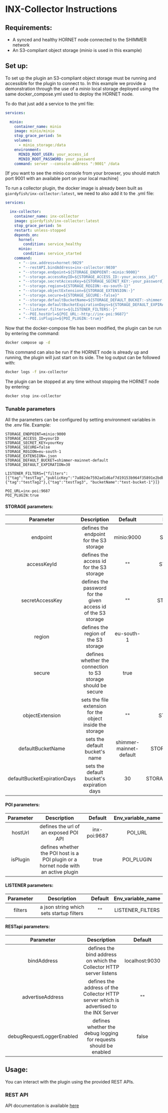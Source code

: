 # INX-Collector Instructions

## Requirements:

- A synced and healthy HORNET node connected to the SHIMMER network
- An S3-compliant object storage (_minio_ is used in this example)

## Set up:

To set up the plugin an S3-compliant object storage must be running and accessible for the plugin to connect to. In this example we provide a demonstration through the use of a _minio_ local storage deployed using the same docker_compose.yml used to deploy the HORNET node.

To do that just add a service to the yml file:

```yml
services:

  minio:
    container_name: minio
    image: minio/minio
    stop_grace_period: 5m
    volumes:
      - minio_storage:/data
    environment:
      MINIO_ROOT_USER: your_access_id
      MINIO_ROOT_PASSWORD: your_password
    command: server --console-address ":9001" /data
```
[If you want to see the minio console from your browser, you should match port 9001 with an available port on your local machine]

To run a collector plugin, the docker image is already been built as `giordyfish/inx-collector:latest`, we need to also add it to the .yml file: 

```yml
services:

  inx-collector:
    container_name: inx-collector
    image: giordyfish/inx-collector:latest
    stop_grace_period: 5m
    restart: unless-stopped
    depends_on:
      hornet:
        condition: service_healthy
      minio:
        condition: service_started
    command:
      - "--inx.address=hornet:9029"
      - "--restAPI.bindAddress=inx-collector:9030"
      - "--storage.endpoint=${STORAGE_ENDPOINT:-minio:9000}"
      - "--storage.accessKeyID=${STORAGE_ACCESS_ID:-your_access_id}"
      - "--storage.secretAccessKey=${STORAGE_SECRET_KEY:-your_password}"
      - "--storage.region=${STORAGE_REGION:-eu-south-1}"
      - "--storage.objectExtension=${STORAGE_EXTENSION:-}"
      - "--storage.secure=${STORAGE_SECURE:-false}"
      - "--storage.defaultBucketName=${STORAGE_DEFAULT_BUCKET:-shimmer-mainnet-default}"
      - "--storage.defaultBucketExpirationDays=${STORAGE_DEFAULT_EXPIRATION:-30}"
      - "--listener.filters=${LISTENER_FILTERS:-}"
      - "--POI.hostUrl=${POI_URL:-http://inx-poi:9687}"
      - "--POI.isPlugin=${POI_PLUGIN:-true}"
```

Now that the docker-compose file has been modified, the plugin can be run by entering the command:

```bash
docker compose up -d 
```

This command can also be run if the HORNET node is already up and running, the plugin will just start on its side.
The log output can be followed with:

```bash
docker logs -f inx-collector 
```

The plugin can be stopped at any time without stopping the HORNET node by entering:

```bash
docker stop inx-collector 
```

### Tunable parameters

All the parameters can be configured by setting environment variables in the .env file. Example:
```env
STORAGE_ENDPOINT=minio:9000
STORAGE_ACCESS_ID=yourID
STORAGE_SECRET_KEY=yourKey
STORAGE_SECURE=false
STORAGE_REGION=eu-south-1
STORAGE_EXTENSION=.json
STORAGE_DEFAULT_BUCKET=shimmer-mainnet-default
STORAGE_DEFAULT_EXPIRATION=30

LISTENER_FILTERS={"filters":[{"tag":"testTag","publicKey":"7a882de7592ad1d6af7d19153b964f35891e2bdbc2e56beea659222b679781cc","duration":"20h","withPOI":true},{"tag":"testTag2"},{"tag":"testTag3", "bucketName":"test-bucket-1"}]}

POI_URL=inx-poi:9687
POI_PLUGIN:true
```

#### STORAGE parameters:

|          Parameter          |                           Description                          |         Default         |      Env_variable_name     |
|:---------------------------:|:--------------------------------------------------------------:|:-----------------------:|:--------------------------:|
|           endpoint          |             defines the endpoint for the S3 storage            |        minio:9000       |      STORAGE_ENDPOINT      |
|         accessKeyId         |            defines the access id for the S3 storage            |            ""           |      STORAGE_ACCESS_ID     |
|       secretAccessKey       | defines the password for the given access id of the S3 storage |            ""           |     STORAGE_SECRET_KEY     |
|            region           |              defines the region of the S3 storage              |        eu-south-1       |       STORAGE_REGION       |
|            secure           |  defines whether the connection to S3 storage should be secure |           true          |       STORAGE_SECURE       |
|       objectExtension       |    sets the file extension for the object inside the storage   |            ""           |      STORAGE_EXTENSION     |
|      defaultBucketName      |                 sets the default bucket's name                 | shimmer-mainnet-default |   STORAGE_DEFAULT_BUCKET   |
| defaultBucketExpirationDays |            sets the default bucket's expiration days           |            30           | STORAGE_DEFAULT_EXPIRATION |

#### POI parameters:

| Parameter |                                     Description                                    |    Default   | Env_variable_name |
|:---------:|:----------------------------------------------------------------------------------:|:------------:|:-----------------:|
|  hostUrl  |                        defines the url of an exposed POI API                       | inx-poi:9687 |      POI_URL      |
|  isPlugin | defines whether the POI host is a POI plugin or a hornet node with an active plugin |     true     |     POI_PLUGIN    |

#### LISTENER parameters:

| Parameter |                Description               | Default | Env_variable_name |
|:---------:|:----------------------------------------:|:-------:|:-----------------:|
|  filters  | a json string which sets startup filters |    ""   |  LISTENER_FILTERS |

#### RESTapi parameters:

|         Parameter         |                                       Description                                      |     Default    |
|:-------------------------:|:--------------------------------------------------------------------------------------:|:--------------:|
|        bindAddress        |           defines the bind address on which the Collector HTTP server listens          | localhost:9030 |
|      advertiseAddress     | defines the address of the Collector HTTP server which is advertised to the INX Server |       ""       |
| debugRequestLoggerEnabled |            defines whether the debug logging for requests should be enabled            |      false     |

## Usage:

You can interact with the plugin using the provided REST APIs. 

### REST API

API documentation is available [here](https://app.swaggerhub.com/apis-docs/Giordyfish/inx-collector/1.1.0)
